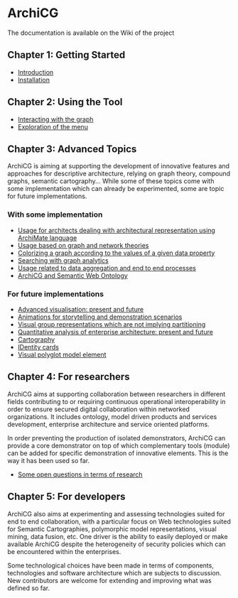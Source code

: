 # ArchiCG
The documentation is available on the Wiki of the project

## Chapter 1: Getting Started
- [Introduction](./Introduction)
- [Installation](./Installation)

## Chapter 2: Using the Tool
- [Interacting with the graph](./Interacting-Graph)
- [Exploration of the menu](./Exploration-of-the-menu)

## Chapter 3: Advanced Topics

ArchiCG is aiming at supporting the development of innovative features and approaches for descriptive architecture, relying on graph theory, compound graphs, semantic cartography... While some of these topics come with some implementation which can already be experimented, some are topic for future implementations.

### With some implementation
- [Usage for architects dealing with architectural representation using ArchiMate language](./Usage-for-architects-dealing-with-Architectural-representation-in-ArchiMate)
- [Usage based on graph and network theories](./usage-based-on-graph-and-network-theories)
- [Colorizing a graph according to the values of a given data property](./colorizing-a-graph-according-to-the-values-of-a-given-data-property)
- [Searching with graph analytics](./searching-with-graph-analytics)
- [Usage related to data aggregation and end to end processes](./usage-related-to-data-aggregation-and-end-to-end-processes)
- [ArchiCG and Semantic Web Ontology](./archicg-and-semantic-web-ontology)


### For future implementations

- [Advanced visualisation: present and future](./advanced-visualization:-present-and-future)
- [Animations for storytelling and demonstration scenarios](./animations-for-storytelling-and-demonstration-scenarios)
- [Visual group representations which are not implying partitioning](./visual-group-representations-which-are-not-implying-partitioning)
- [Quantitative analysis of enterprise architecture: present and future](./Quantitative-analysis-of-enterprise-architecture:-present-and-future)
- [Cartography](./cartography)
- [IDentity cards](./identity-cards)
- [Visual polyglot model element](./Visual-polyglot-model-element)

## Chapter 4: For researchers

ArchiCG aims at supporting collaboration between researchers in different fields contributing to or requiring continuous operational interoperability in order to ensure secured digital collaboration within networked organizations. It includes ontology, model driven products and services development, enterprise architecture and service oriented platforms.

In order preventing the production of isolated demonstrators, ArchiCG can provide a core demonstrator on top of which complementary tools (module) can be added for specific demonstration of innovative elements. This is the way it has been used so far.

 
- [Some open questions in terms of research](./Some-open-questions-in-terms-of-research)

## Chapter 5: For developers

ArchiCG also aims at experimenting and assessing technologies suited for end to end collaboration, with a particular focus on Web technologies suited for Semantic Cartographies, polymorphic model representations, visual mining, data fusion, etc. One driver is the ability to easily deployed or make available ArchiCG despite the heterogeneity of security policies which can be encountered within the enterprises.

Some technological choices have been made in terms of components, technologies and software architecture which are subjects to discussion. New contributors are welcome for extending and improving what was defined so far.
